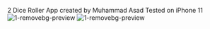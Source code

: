 2 Dice Roller App created by Muhammad Asad
Tested on iPhone 11
![1-removebg-preview](https://user-images.githubusercontent.com/104306074/178010943-ee30a97c-649b-4b78-88eb-9896d04e98ef.png)
![1-removebg-preview](https://user-images.githubusercontent.com/104306074/178010958-b45b5d50-ee57-4415-8451-772ab73013d5.png)
